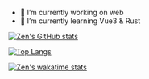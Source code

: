 - 🔭 I’m currently working on web
- 🌱 I’m currently learning Vue3 & Rust

[![Zen's GitHub stats](https://zen-code-stats.vercel.app/api?username=gavin-gong&count_private=true&theme=dracula&show_icons=true)](https://github.com/gavin-gong)

[![Top Langs](https://zen-code-stats.vercel.app/api/top-langs/?username=gavin-gong&theme=dracula&show_icons=true&hide=css,html&langs_count=4&layout=compact&card_width=445)](https://github.com/gavin-gong)

[![Zen's wakatime stats](https://zen-code-stats.vercel.app/api/wakatime?username=GavinGong&langs_count=4&theme=dracula)](https://github.com/gavin-gong)



